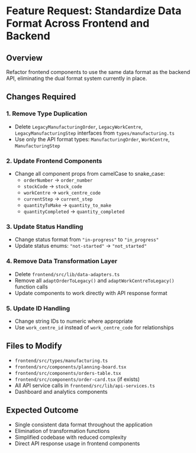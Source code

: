 # Feature Request: Standardize Data Format Across Frontend and Backend

## Overview
Refactor frontend components to use the same data format as the backend API, eliminating the dual format system currently in place.

## Changes Required

### 1. Remove Type Duplication
- Delete `LegacyManufacturingOrder`, `LegacyWorkCentre`, `LegacyManufacturingStep` interfaces from `types/manufacturing.ts`
- Use only the API format types: `ManufacturingOrder`, `WorkCentre`, `ManufacturingStep`

### 2. Update Frontend Components
- Change all component props from camelCase to snake_case:
  - `orderNumber` → `order_number`
  - `stockCode` → `stock_code`  
  - `workCentre` → `work_centre_code`
  - `currentStep` → `current_step`
  - `quantityToMake` → `quantity_to_make`
  - `quantityCompleted` → `quantity_completed`

### 3. Update Status Handling
- Change status format from `"in-progress"` to `"in_progress"`
- Update status enums: `"not-started"` → `"not_started"`

### 4. Remove Data Transformation Layer
- Delete `frontend/src/lib/data-adapters.ts`
- Remove all `adaptOrderToLegacy()` and `adaptWorkCentreToLegacy()` function calls
- Update components to work directly with API response format

### 5. Update ID Handling
- Change string IDs to numeric where appropriate
- Use `work_centre_id` instead of `work_centre_code` for relationships

## Files to Modify
- `frontend/src/types/manufacturing.ts`
- `frontend/src/components/planning-board.tsx`
- `frontend/src/components/orders-table.tsx`
- `frontend/src/components/order-card.tsx` (if exists)
- All API service calls in `frontend/src/lib/api-services.ts`
- Dashboard and analytics components

## Expected Outcome
- Single consistent data format throughout the application
- Elimination of transformation functions
- Simplified codebase with reduced complexity
- Direct API response usage in frontend components